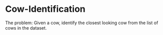 # Cow-Identification

The problem:
Given a cow, identify the closest looking cow from the list of cows in the dataset.

